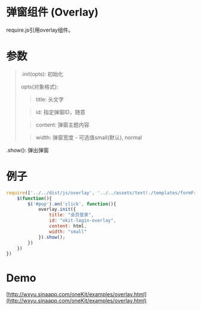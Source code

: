 弹窗组件 (Overlay)
======
require.js引用overlay组件。

参数
====
>.init(opts): 初始化
>
> opts(对象格式):
>> title: 头文字
>
>> id: 指定弹窗ID，随意
>
>> content: 弹窗主题内容
>
>> width: 弹窗宽度 - 可选值small(默认), normal
> 
.show(): 弹出弹窗


例子
======
```javascript
require(['../../dist/js/overlay', '../../assets/text!./templates/formFragment.html'], function(overlay, html){
	$(function(){
		$('#pop').on('click', function(){
			overlay.init({
				title: "会员登录",
				id: "okit-login-overlay",
				content: html,
				width: "small"
			}).show();
		})
	})
})
```

Demo
====
[http://wxyu.sinaapp.com/oneKit/examples/overlay.html](http://wxyu.sinaapp.com/oneKit/examples/overlay.html)
